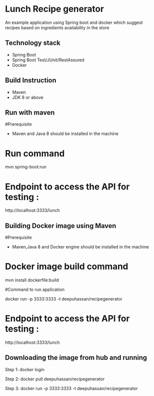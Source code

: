 # Lunch Recipe generator

An example application using Spring boot and docker which suggest recipes based on ingredients availability in the store

## Technology stack
-   Spring Boot
-   Spring Boot Test/JUnit/RestAssured
-   Docker


## Build Instruction
- Maven
- JDK 8 or above

## Run with maven

#Prerequisite
- Maven and Java 8 should be installed in the machine

# Run command
mvn spring-boot:run

# Endpoint to access the API for testing :

http://localhost:3333/lunch

## Building Docker image using Maven

#Prerequisite
- Maven,Java 8 and Docker engine should be installed in the machine

# Docker image build command
mvn install dockerfile:build

#Command to run application 

docker run -p 3333:3333 -t deepuhassan/recipegenerator

# Endpoint to access the API for testing :

http://localhost:3333/lunch

## Downloading the image from hub and running

Step 1: docker login

Step 2: docker pull deepuhassan/recipegenerator

Step 3: docker run -p 3333:3333 -t deepuhassan/recipegenerator



